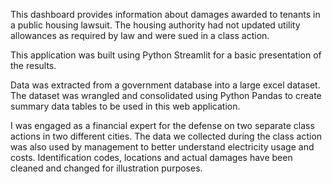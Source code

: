 This dashboard provides information about damages awarded to tenants in a public housing lawsuit. The housing authority had not updated utility allowances as required by law and were sued in a class action.

This application was built using Python Streamlit for a basic presentation of the results.

Data was extracted from a government database into a large excel dataset.  The dataset was
wrangled and consolidated using Python Pandas to create summary data tables to be used in this web
application.

I was engaged as a financial expert for the defense on two separate class actions in two different cities.  The data we collected during the class action was also used by management to better understand electricity usage and costs. Identification codes, locations and actual damages have been cleaned and changed for illustration purposes.
